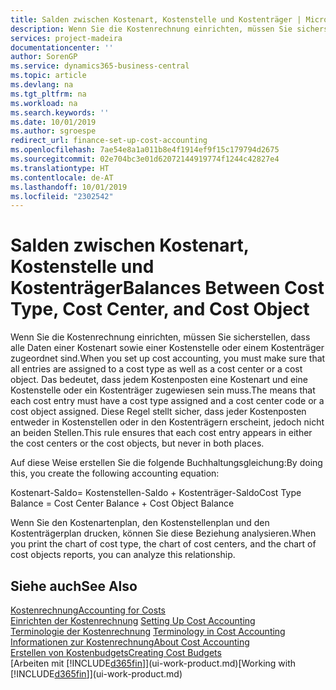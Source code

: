 ```yaml
---
title: Salden zwischen Kostenart, Kostenstelle und Kostenträger | Microsoft Docs
description: Wenn Sie die Kostenrechnung einrichten, müssen Sie sicherstellen, dass alle Daten einer Kostenart sowie einer Kostenstelle oder einem Kostenträger zugeordnet sind. Das bedeutet, dass jedem Kostenposten eine Kostenart und eine Kostenstelle oder ein Kostenträger zugewiesen sein muss. Diese Regel stellt sicher, dass jeder Kostenposten entweder in Kostenstellen oder in den Kostenträgern erscheint, jedoch nicht an beiden Stellen.
services: project-madeira
documentationcenter: ''
author: SorenGP
ms.service: dynamics365-business-central
ms.topic: article
ms.devlang: na
ms.tgt_pltfrm: na
ms.workload: na
ms.search.keywords: ''
ms.date: 10/01/2019
ms.author: sgroespe
redirect_url: finance-set-up-cost-accounting
ms.openlocfilehash: 7ae54e8a1a011b8e4f1914ef9f15c179794d2675
ms.sourcegitcommit: 02e704bc3e01d62072144919774f1244c42827e4
ms.translationtype: HT
ms.contentlocale: de-AT
ms.lasthandoff: 10/01/2019
ms.locfileid: "2302542"
---
```

# <a name="balances-between-cost-type-cost-center-and-cost-object"></a><span data-ttu-id="c616e-105">Salden zwischen Kostenart, Kostenstelle und Kostenträger</span><span class="sxs-lookup"><span data-stu-id="c616e-105">Balances Between Cost Type, Cost Center, and Cost Object</span></span>
<span data-ttu-id="c616e-106">Wenn Sie die Kostenrechnung einrichten, müssen Sie sicherstellen, dass alle Daten einer Kostenart sowie einer Kostenstelle oder einem Kostenträger zugeordnet sind.</span><span class="sxs-lookup"><span data-stu-id="c616e-106">When you set up cost accounting, you must make sure that all entries are assigned to a cost type as well as a cost center or a cost object.</span></span> <span data-ttu-id="c616e-107">Das bedeutet, dass jedem Kostenposten eine Kostenart und eine Kostenstelle oder ein Kostenträger zugewiesen sein muss.</span><span class="sxs-lookup"><span data-stu-id="c616e-107">The means that each cost entry must have a cost type assigned and a cost center code or a cost object assigned.</span></span> <span data-ttu-id="c616e-108">Diese Regel stellt sicher, dass jeder Kostenposten entweder in Kostenstellen oder in den Kostenträgern erscheint, jedoch nicht an beiden Stellen.</span><span class="sxs-lookup"><span data-stu-id="c616e-108">This rule ensures that each cost entry appears in either the cost centers or the cost objects, but never in both places.</span></span>  

 <span data-ttu-id="c616e-109">Auf diese Weise erstellen Sie die folgende Buchhaltungsgleichung:</span><span class="sxs-lookup"><span data-stu-id="c616e-109">By doing this, you create the following accounting equation:</span></span>  

 <span data-ttu-id="c616e-110">Kostenart-Saldo= Kostenstellen-Saldo + Kostenträger-Saldo</span><span class="sxs-lookup"><span data-stu-id="c616e-110">Cost Type Balance = Cost Center Balance + Cost Object Balance</span></span>  

 <span data-ttu-id="c616e-111">Wenn Sie den Kostenartenplan, den Kostenstellenplan und den Kostenträgerplan drucken, können Sie diese Beziehung analysieren.</span><span class="sxs-lookup"><span data-stu-id="c616e-111">When you print the chart of cost type, the chart of cost centers, and the chart of cost objects reports, you can analyze this relationship.</span></span>  

## <a name="see-also"></a><span data-ttu-id="c616e-112">Siehe auch</span><span class="sxs-lookup"><span data-stu-id="c616e-112">See Also</span></span>  
[<span data-ttu-id="c616e-113">Kostenrechnung</span><span class="sxs-lookup"><span data-stu-id="c616e-113">Accounting for Costs</span></span>](finance-manage-cost-accounting.md)  
 <span data-ttu-id="c616e-114">[Einrichten der Kostenrechnung](finance-set-up-cost-accounting.md) </span><span class="sxs-lookup"><span data-stu-id="c616e-114">[Setting Up Cost Accounting](finance-set-up-cost-accounting.md) </span></span>  
 <span data-ttu-id="c616e-115">[Terminologie der Kostenrechnung](finance-terminology-in-cost-accounting.md) </span><span class="sxs-lookup"><span data-stu-id="c616e-115">[Terminology in Cost Accounting](finance-terminology-in-cost-accounting.md) </span></span>  
 [<span data-ttu-id="c616e-116">Informationen zur Kostenrechnung</span><span class="sxs-lookup"><span data-stu-id="c616e-116">About Cost Accounting</span></span>](finance-about-cost-accounting.md)  
 [<span data-ttu-id="c616e-117">Erstellen von Kostenbudgets</span><span class="sxs-lookup"><span data-stu-id="c616e-117">Creating Cost Budgets</span></span>](finance-create-cost-budgets.md)  
 <span data-ttu-id="c616e-118">[Arbeiten mit [!INCLUDE[d365fin](includes/d365fin_md.md)]](ui-work-product.md)</span><span class="sxs-lookup"><span data-stu-id="c616e-118">[Working with [!INCLUDE[d365fin](includes/d365fin_md.md)]](ui-work-product.md)</span></span>
